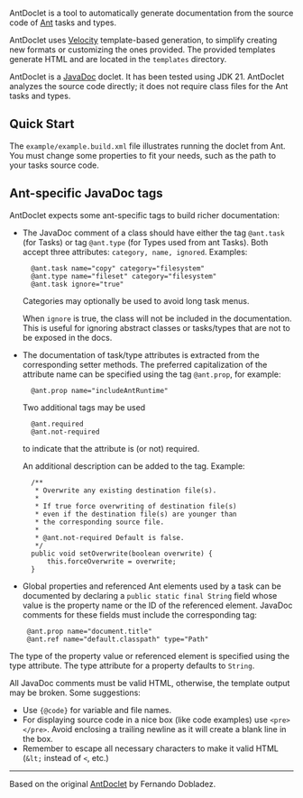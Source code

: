
AntDoclet is a tool to automatically generate documentation from the source code of
[Ant](https://ant.apache.org) tasks and types.

AntDoclet uses [Velocity](https://velocity.apache.org/) template-based generation, to
simplify creating new formats or customizing the ones provided.  The provided
templates generate HTML and are located in the
`templates` directory.

AntDoclet is a [JavaDoc](https://docs.oracle.com/en/java/javase/21/javadoc) doclet.
It has been tested using JDK 21.
AntDoclet analyzes the source code directly; it does not require
class files for the Ant tasks and types.


Quick Start
-----------

The `example/example.build.xml` file illustrates running the doclet from
Ant. You must change some properties to fit your needs, such as the path to
your tasks source code.


Ant-specific JavaDoc tags
-------------------------

AntDoclet expects some ant-specific tags to build richer documentation:

* The JavaDoc comment of a class should have either the tag `@ant.task`
  (for Tasks) or tag `@ant.type` (for Types used from ant
  Tasks). Both accept three attributes: `category, name, ignored`. Examples:

        @ant.task name="copy" category="filesystem"
        @ant.type name="fileset" category="filesystem"
        @ant.task ignore="true"
 
  Categories may optionally be used to avoid long task menus.

  When `ignore` is true, the class will not be included in the
  documentation. This is useful for ignoring abstract classes or
  tasks/types that are not to be exposed in the docs.

* The documentation of task/type attributes is extracted from the corresponding
  setter methods. The preferred capitalization of the attribute name can be specified using
  the tag `@ant.prop`, for example:
  
        @ant.prop name="includeAntRuntime"

  Two additional tags may be used

        @ant.required 
        @ant.not-required

  to indicate that the attribute is (or not) required.

  An additional description can be added to the tag. Example:

        /**
         * Overwrite any existing destination file(s).
         *
         * If true force overwriting of destination file(s)
         * even if the destination file(s) are younger than
         * the corresponding source file.
         *
         * @ant.not-required Default is false.
         */
        public void setOverwrite(boolean overwrite) {
            this.forceOverwrite = overwrite;
        }

 * Global properties and referenced Ant elements used by a task can be documented by
 declaring a `public static final String` field whose value is the property name or the
 ID of the referenced element. JavaDoc comments for these fields must include
 the corresponding tag:
 
        @ant.prop name="document.title"
        @ant.ref name="default.classpath" type="Path"

The type of the property value or referenced element is specified using the type attribute.
The type attribute for a property defaults to `String`.

All JavaDoc comments must be valid HTML, otherwise, the template
output may be broken. Some suggestions:

* Use `{@code}` for variable and file names.
* For displaying source code in a nice box (like code examples) use
  `<pre> </pre>`. Avoid enclosing a trailing newline as it will create a blank line in the box.
* Remember to escape all necessary characters to make it valid HTML (`&lt;` instead of `<`, etc.)

<hr>

Based on the original [AntDoclet](https://github.com/dobladez/antdocle) by Fernando Dobladez.
